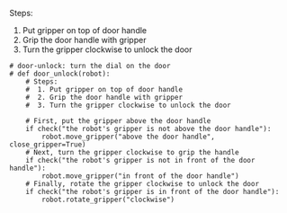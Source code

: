 

Steps:
 1. Put gripper on top of door handle  
 2. Grip the door handle with gripper
 3. Turn the gripper clockwise to unlock the door

```
# door-unlock: turn the dial on the door
# def door_unlock(robot):
    # Steps:
    #  1. Put gripper on top of door handle
    #  2. Grip the door handle with gripper
    #  3. Turn the gripper clockwise to unlock the door
   
    # First, put the gripper above the door handle 
    if check("the robot's gripper is not above the door handle"):
        robot.move_gripper("above the door handle", close_gripper=True)
    # Next, turn the gripper clockwise to grip the handle
    if check("the robot's gripper is not in front of the door handle"): 
        robot.move_gripper("in front of the door handle")
    # Finally, rotate the gripper clockwise to unlock the door
    if check("the robot's gripper is in front of the door handle"):
        robot.rotate_gripper("clockwise")